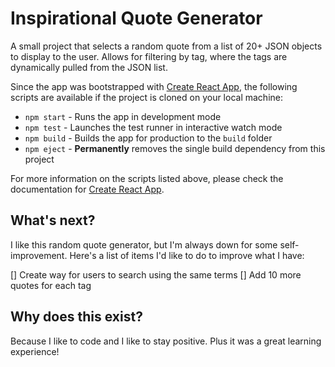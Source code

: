 # Inspirational Quote Generator

A small project that selects a random quote from a list of 20+ JSON objects to display to the user. Allows for filtering by tag, where the tags are dynamically pulled from the JSON list.

Since the app was bootstrapped with [Create React App](https://github.com/facebook/create-react-app), the following scripts are available if the project is cloned on your local machine:

* `npm start` - Runs the app in development mode
* `npm test` - Launches the test runner in interactive watch mode
* `npm build` - Builds the app for production to the `build` folder
* `npm eject` - **Permanently** removes the single build dependency from this project

For more information on the scripts listed above, please check the documentation for [Create React App](https://github.com/facebook/create-react-app).

## What's next?

I like this random quote generator, but I'm always down for some self-improvement. Here's a list of items I'd like to do to improve what I have:

[] Create way for users to search using the same terms
[] Add 10 more quotes for each tag

## Why does this exist?

Because I like to code and I like to stay positive. Plus it was a great learning experience!
